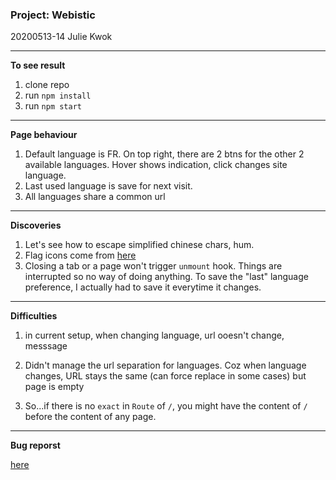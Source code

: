 ### Project: Webistic

20200513-14 Julie Kwok

---

**To see result**

1. clone repo
2. run `npm install`
3. run `npm start`

---

**Page behaviour**

1. Default language is FR. On top right, there are 2 btns for the other 2 available languages. Hover shows indication, click changes site language.
2. Last used language is save for next visit.
3. All languages share a common url

---

**Discoveries**

1. Let's see how to escape simplified chinese chars, hum.
2. Flag icons come from [here](https://www.iconfinder.com/iconsets/flags-37)
3. Closing a tab or a page won't trigger `unmount` hook. Things are interrupted so no way of doing anything. To save the "last" language preference, I actually had to save it everytime it changes.

---

**Difficulties**

1. in current setup, when changing language, url ooesn't change, messsage

2. Didn't manage the url separation for languages. Coz when language changes, URL stays the same (can force replace in some cases) but page is empty

3. So...if there is no `exact` in `Route` of `/`, you might have the content of `/` before the content of any page.

---

**Bug reporst**

[here](https://github.com/julienemo/thp_next_28_29/issues)
